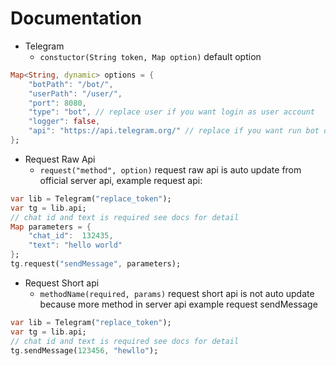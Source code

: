# Documentation

- Telegram
    - ```constuctor(String token, Map option)```
    default option
```dart
Map<String, dynamic> options = {
    "botPath": "/bot/",
    "userPath": "/user/",
    "port": 8080,
    "type": "bot", // replace user if you want login as user account
    "logger": false,
    "api": "https://api.telegram.org/" // replace if you want run bot on your local server or another server
};
```
- Request Raw Api
    - ```request("method", option)``` 
    request raw api is auto update from official server api,
    example request api:
```dart
var lib = Telegram("replace_token");
var tg = lib.api;
// chat id and text is required see docs for detail
Map parameters = {
    "chat_id":  132435,
    "text": "hello world"
};
tg.request("sendMessage", parameters);
```
- Request Short api
    - ```methodName(required, params)```
    request short api is not auto update because more method in server api
    example request sendMessage
```dart
var lib = Telegram("replace_token");
var tg = lib.api;
// chat id and text is required see docs for detail
tg.sendMessage(123456, "hewllo");
```